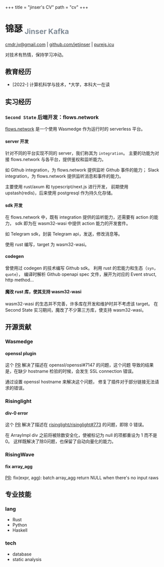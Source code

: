 +++
title = "jinser's CV"
path = "cv"
+++

# 锦瑟 <sub><font color="#808B96">Jinser Kafka</font></sub>

cmdr.jv@gmail.com | [github.com/jetjinser](https://github.com/jetjinser) | [purejs.icu](https://www.purejs.icu)

对技术有热情，保持学习冲动。


## 教育经历
- [2022-] 计算机科学与技术，<!-- 仰恩 -->*大学，本科大一在读


## 实习经历

### `Second State` 后端开发：flows.network

[flows.network](https://github.com/flows-network/)
是一个使用 Wasmedge 作为运行时的 serverless 平台。

#### server 开发
针对不同的平台实现不同的 server，我们称其为 `integration`。
主要的功能为对接 flows.network 与各平台，提供鉴权和监听能力。

如 Github integration，为 flows.network 提供监听 Github 事件的能力；
Slack integration，为 flows.network 提供监听消息和事件的能力。

主要使用 rust/axum 和 typescript/next.js 进行开发，
前期使用 upstash(redis)，后来使用 postgresql 作为持久化存储。

#### sdk 开发
在 flows.network 中，既有 integration 提供的监听能力，还需要有 action 的能力，
sdk 即为在 wasm32-wasi 中提供 action 能力的开发套件。

如 Telegram sdk，封装 Telegram api，发送，修改消息等。

使用 rust 编写，target 为 wasm32-wasi。

#### codegen
曾使用过 codegen 的技术编写 Github sdk。
利用 rust 的宏能力和生态（`syn`，`quote`），
编译时解析 Github openapi spec 文件，展开为对应的 Event struct, http method...

#### 魔改 rust 库，使其支持 wasm32-wasi
wasm32-wasi 的生态并不完善，许多库在开发和维护时并不考虑该 target。
在 Second State 实习期间，魔改了不少第三方库，使支持 wasm32-wasi。


## 开源贡献

### Wasmedge
#### openssl plugin
这个 [PR](https://github.com/WasmEdge/WasmEdge/pull/2425)
解决了描述在 openssl/openssl#7147 的问题，这个问题
导致的结果是，在缺少 hostname 检验的时候，会发生 SSL connection 错误。

通过设置 openssl hostname 来解决这个问题，
修复了插件对于部分链接无法请求的错误。


### Risinglight
#### div-0 error
这个 [PR](https://github.com/risinglightdb/risinglight/pull/793)
解决了描述在
[risinglight/risinglight#773](https://github.com/risinglightdb/risinglight/issues/773)
的问题，即除 0 错误。

在 ArrayImpl div 之前将被除数安全化，使被标记为 null 的项都重设为 1 而不是 0。
这样既解决了除0问题，也保留了自动向量化的能力。


### RisingWave
#### fix array_agg
[PR](https://github.com/risingwavelabs/risingwave/pull/6084):
fix(expr, agg): batch array_agg return NULL when there's no input raws

## 专业技能

### lang
- Rust
- Python
- Haskell

### tech
- database
- static analysis
